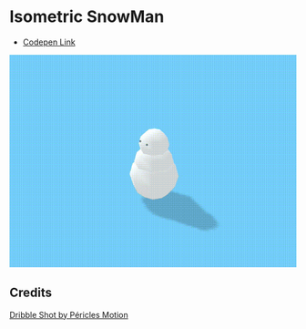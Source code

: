 # Isometric SnowMan
- [Codepen Link](https://codepen.io/akhil_001/full/yLVXGyq)

![Snowman](assets/snowman-2.gif)

## Credits
[Dribble Shot by Péricles Motion](https://dribbble.com/shots/4588773-Isometric-Snowman)

